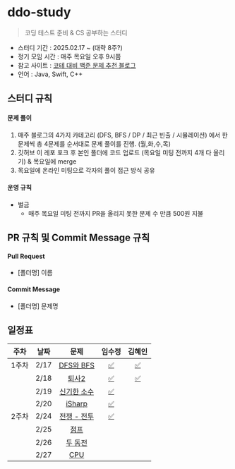 # ddo-study

> 코딩 테스트 준비 & CS 공부하는 스터디

- 스터디 기간 : 2025.02.17 ~ (대략 8주?)
- 정기 모임 시간 : 매주 목요일 오후 9시쯤
- 참고 사이트 : [코테 대비 백준 문제 추천 블로그](https://covenant.tistory.com/224)
- 언어 : Java, Swift, C++

## 스터디 규칙

#### 문제 풀이

1. 매주 블로그의 4가지 카테고리 (DFS, BFS / DP / 최근 빈출 / 시뮬레이션) 에서 한문제씩 총 4문제를 순서대로 문제 풀이를 진행. (월,화,수,목)
2. 깃허브 이 레포 포크 후 본인 폴더에 코드 업로드 (목요일 미팅 전까지 4개 다 올리기) & 목요일에 merge
3. 목요일에 온라인 미팅으로 각자의 풀이 접근 방식 공유

#### 운영 규칙

- 벌금
  - 매주 목요일 미팅 전까지 PR을 올리지 못한 문제 수 만큼 500원 지불

## PR 규칙 및 Commit Message 규칙

#### Pull Request

- [폴더명] 이름

#### Commit Message

- [폴더명] 문제명

## 일정표

| **주차** | **날짜** |                      **문제**                       |                                  **임수정**                                  |                                   **김혜인**                                    |
| :------: | :------: | :-------------------------------------------------: | :--------------------------------------------------------------------------: |:----------------------------------------------------------------------------:|
|  1주차   |   2/17   |  [DFS와 BFS](https://www.acmicpc.net/problem/1260)  | [✅](https://github.com/sio2whocodes/DDO-study/blob/main/sujeong/1260.swift) | [✅](https://github.com/sio2whocodes/DDO-study/blob/main/hyein/BJ_1260.java)  |
|          |   2/18   |   [퇴사2](https://www.acmicpc.net/problem/15486)    | [✅](https://github.com/sio2whocodes/DDO-study/blob/main/sujeong/15486.swift) | [✅](https://github.com/sio2whocodes/DDO-study/blob/main/hyein/BJ_15486.java) |
|          |   2/19   | [신기한 소수](https://www.acmicpc.net/problem/2023) | [✅](https://github.com/sio2whocodes/DDO-study/blob/main/sujeong/2023.swift) |                                                                              |
|          |   2/20   |   [iSharp](https://www.acmicpc.net/problem/3568)    | [✅](https://github.com/sio2whocodes/DDO-study/blob/main/sujeong/3568.swift) |                                                                              |
|  2주차   |   2/24   |  [전쟁 - 전투](https://www.acmicpc.net/problem/1303)  | [✅](https://github.com/sio2whocodes/DDO-study/blob/main/sujeong/1303.swift) |  |
|          |   2/25   |   [점프](https://www.acmicpc.net/problem/1890)    |  |  |
|          |   2/26   | [두 동전](https://www.acmicpc.net/problem/16197) |  |  |
|          |   2/27   |   [CPU](https://www.acmicpc.net/problem/16506)    |  |  |
